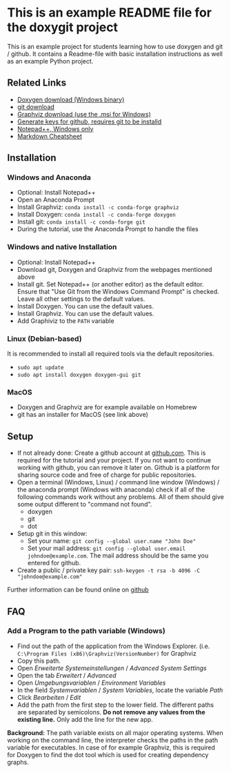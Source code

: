 This is an example README file for the doxygit project
======================================================

This is an example project for students learning how to use doxygen and git / github. It contains a Readme-file with basic installation instructions as well as an example Python project.

Related Links
-------------


- [Doxygen download (Windows binary)](https://www.stack.nl/~dimitri/doxygen/download.html)
- [git download](https://git-scm.com/downloads)
- [Graphviz download (use the .msi for Windows)](http://www.graphviz.org/download/)
- [Generate keys for github, requires git to be installd](https://help.github.com/articles/generating-a-new-ssh-key-and-adding-it-to-the-ssh-agent/)
- [Notepad++, Windows only](https://notepad-plus-plus.org/)
- [Markdown Cheatsheet](https://github.com/adam-p/markdown-here/wiki/Markdown-Cheatsheet)

Installation
------------

### Windows and Anaconda

- Optional: Install Notepad++
- Open an Anaconda Prompt
- Install Graphviz: `conda install -c conda-forge graphviz`
- Install Doxygen: `conda install -c conda-forge doxygen`
- Install git: `conda install -c conda-forge git`
- During the tutorial, use the Anaconda Prompt to handle the files

### Windows and native Installation

- Optional: Install Notepad++
- Download git, Doxygen and Graphviz from the webpages mentioned above
- Install git. Set Notepad++ (or another editor) as the default editor. Ensure that "Use Git from the Windows Command Prompt" is checked. Leave all other settings to the default values.
- Install Doxygen. You can use the default values.
- Install Graphviz. You can use the default values.
- Add Graphiviz to the `PATH` variable

### Linux (Debian-based)

It is recommended to install all required tools via the default repositories.

- `sudo apt update`
- `sudo apt install doxygen doxygen-gui git`


### MacOS

- Doxygen and Graphviz are for example available on Homebrew
- git has an installer for MacOS (see link above)


Setup
-----

- If not already done: Create a github account at
  [github.com](https://github.com/). This is required for the tutorial and your
  project. If you not want to continue working with github, you can remove it
  later on. Github is a platform for sharing source code and free of charge
  for public repositories.
- Open a terminal (Windows, Linux) / command line window (Windows) / the anaconda prompt (Windows with anaconda) check if all of the following commands work without any problems. All of them should give some output different to "command not found".
    - doxygen
    - git
    - dot
- Setup git in this window:
    - Set your name: `git config --global user.name "John Doe"`
    - Set your mail address: `git config --global user.email
      johndoe@example.com`. The mail address should be the same you entered for
      github.
- Create a public / private key pair: `ssh-keygen -t rsa -b 4096 -C
  "johndoe@example.com"`

Further information can be found online on
[github](https://help.github.com/articles/generating-a-new-ssh-key-and-adding-it-to-the-ssh-agent/)




FAQ
---

### Add a Program to the path variable (Windows)

- Find out the path of the application from the Windows Explorer. (i.e. `C:\Program Files (x86)\Graphviz(VersionNumber)` for Graphviz
- Copy this path.
- Open *Erweiterte Systemeinstellungen* / *Advanced System Settings*
- Open the tab *Erweitert* / *Advanced*
- Open *Umgebungsvariablen* / *Environment Variables*
- In the field *Systemvariablen* / *System Variables*, locate the variable *Path*
- Click *Bearbeiten* / *Edit*
- Add the path from the first step to the lower field. The different paths are
  separated by semicolons. **Do not remove any values from the existing line.**
  Only add the line for the new app.

**Background:** The path variable exists on all major operating systems. When
working on the command line, the interpreter checks the paths in the path
variable for executables. In case of for example Graphviz, this is required for
Doxygen to find the dot tool which is used for creating dependency graphs.

